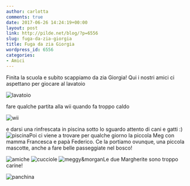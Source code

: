 ```yaml
---
author: carlotta
comments: true
date: 2017-06-26 14:24:19+00:00
layout: post
link: http://pilde.net/blog/?p=6556
slug: fuga-da-zia-giorgia
title: Fuga da zia Giorgia
wordpress_id: 6556
categories:
- Amici
---
```


Finita la scuola e subito scappiamo da zia Giorgia! Qui i nostri amici ci aspettano per giocare al lavatoio

![lavatoio](http://pilde.net/blog/wp-content/uploads/2017/07/lavatoio.png)

fare qualche partita alla wii quando fa troppo caldo

![wii](http://pilde.net/blog/wp-content/uploads/2017/07/wii.png)

e darsi una rinfrescata in piscina sotto lo sguardo attento di cani e gatti :)![piscina](http://pilde.net/blog/wp-content/uploads/2017/07/piscina.png)Poi ci viene a trovare per qualche giorno la piccola Meg con mamma Francesca e papà Federico. Ce la portiamo ovunque, una piccola mascotte, anche a fare belle passeggiate nel bosco!

![amiche](http://pilde.net/blog/wp-content/uploads/2017/07/amiche.png) ![cucciole](http://pilde.net/blog/wp-content/uploads/2017/07/cucciole.png) ![meggy&morgan](http://pilde.net/blog/wp-content/uploads/2017/07/meggymorgan.png)Le due Margherite sono troppo carine!

![panchina](http://pilde.net/blog/wp-content/uploads/2017/07/panchina.png)
